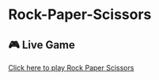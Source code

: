 # Rock-Paper-Scissors
## 🎮 Live Game  
[Click here to play Rock Paper Scissors](https://akashr-2003.github.io/Rock-Paper-Scissors/)
